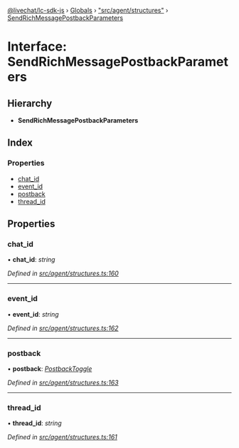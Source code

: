 [@livechat/lc-sdk-js](../README.md) › [Globals](../globals.md) › ["src/agent/structures"](../modules/_src_agent_structures_.md) › [SendRichMessagePostbackParameters](_src_agent_structures_.sendrichmessagepostbackparameters.md)

# Interface: SendRichMessagePostbackParameters

## Hierarchy

* **SendRichMessagePostbackParameters**

## Index

### Properties

* [chat_id](_src_agent_structures_.sendrichmessagepostbackparameters.md#chat_id)
* [event_id](_src_agent_structures_.sendrichmessagepostbackparameters.md#event_id)
* [postback](_src_agent_structures_.sendrichmessagepostbackparameters.md#postback)
* [thread_id](_src_agent_structures_.sendrichmessagepostbackparameters.md#thread_id)

## Properties

###  chat_id

• **chat_id**: *string*

*Defined in [src/agent/structures.ts:160](https://github.com/livechat/lc-sdk-js/blob/21d7a55/src/agent/structures.ts#L160)*

___

###  event_id

• **event_id**: *string*

*Defined in [src/agent/structures.ts:162](https://github.com/livechat/lc-sdk-js/blob/21d7a55/src/agent/structures.ts#L162)*

___

###  postback

• **postback**: *[PostbackToggle](_src_agent_structures_.postbacktoggle.md)*

*Defined in [src/agent/structures.ts:163](https://github.com/livechat/lc-sdk-js/blob/21d7a55/src/agent/structures.ts#L163)*

___

###  thread_id

• **thread_id**: *string*

*Defined in [src/agent/structures.ts:161](https://github.com/livechat/lc-sdk-js/blob/21d7a55/src/agent/structures.ts#L161)*
